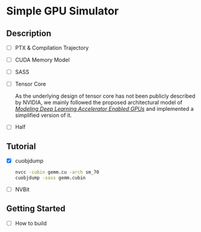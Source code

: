 # Simple GPU Simulator

## Description

- [ ] PTX & Compilation Trajectory

- [ ] CUDA Memory Model

- [ ] SASS

- [ ] Tensor Core

    As the underlying design of tensor core has not been publicly described by NVIDIA, we mainly followed the proposed architectural model of [*Modeling Deep Learning Accelerator Enabled GPUs*](https://arxiv.org/abs/1811.08309) and implemented a simplified version of it.

- [ ] Half

## Tutorial

- [x] cuobjdump

    ```bash
    nvcc -cubin gemm.cu -arch sm_70
    cuobjdump -sass gemm.cubin
    ```

- [ ] NVBit

## Getting Started

- [ ] How to build